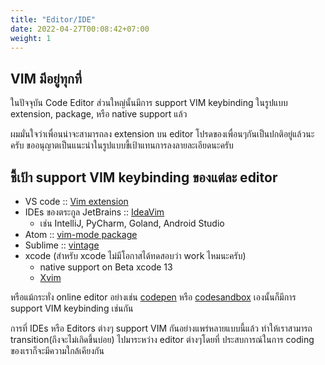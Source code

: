 ```yaml
---
title: "Editor/IDE"
date: 2022-04-27T00:08:42+07:00
weight: 1
---
```


## VIM มีอยู่ทุกที่

ในปัจจุบัน Code Editor ส่วนใหญ่นั้นมีการ support VIM keybinding ในรูปแบบ extension, 
package, หรือ native support แล้ว

ผมมั่นใจว่าเพื่อนน่าจะสามารถลง extension บน editor โปรดของเพื่อนๆกันเป็นปกติอยู่แล้วนะครับ
ขออนุญาตเป็นแนะนำในรูปแบบขี้เป้าแทนการลงลายละเอียดนะครับ

## ชี้เป้า support VIM keybinding ของแต่ละ editor

- VS code :: [Vim extension](https://marketplace.visualstudio.com/items?itemName=vscodevim.vim) 
- IDEs ของตระกูล JetBrains :: [IdeaVim](https://plugins.jetbrains.com/plugin/164-ideavim)
  - เช่น IntelliJ, PyCharm, Goland, Android Studio
- Atom :: [vim-mode package](https://atom.io/packages/vim-mode)
- Sublime :: [vintage](https://www.sublimetext.com/docs/vintage.html)
- xcode (สำหรับ xcode ไม่มีโอกาสได้ทดสอบว่า work ไหมนะครับ)
  - native support on Beta xcode 13
  - [Xvim](https://www.twilio.com/blog/2017/06/adding-vim-keybindings-to-xcode-with-xvim.html)

หรือแม้กระทั่ง online editor อย่างเช่น [codepen](https://codepen.io/) หรือ [codesandbox](https://codesandbox.io/)
เองนั้นก็มีการ support VIM keybinding เช่นกัน

การที่ IDEs หรือ Editors ต่างๆ support VIM กันอย่างแพร่หลายแบบนี้แล้ว ทำให้เราสามารถ transition(ถึงจะไม่เกิดขึ้นบ่อย)
ไปมาระหว่าง editor ต่างๆโดยที่ ประสบการณ์ในการ coding ของเราก็จะมีความใกล้เคียงกัน
